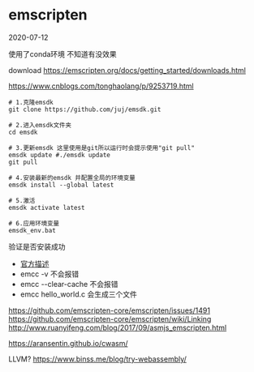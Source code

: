 # emscripten
2020-07-12

使用了conda环境 不知道有没效果

download https://emscripten.org/docs/getting_started/downloads.html

https://www.cnblogs.com/tonghaolang/p/9253719.html

```shell
# 1.克隆emsdk
git clone https://github.com/juj/emsdk.git

# 2.进入emsdk文件夹
cd emsdk

# 3.更新emsdk 这里使用是git所以运行时会提示使用"git pull"
emsdk update #./emsdk update
git pull

# 4.安装最新的emsdk 并配置全局的环境变量
emsdk install --global latest

# 5.激活
emsdk activate latest

# 6.应用环境变量
emsdk_env.bat
```

验证是否安装成功
- [官方描述](https://emscripten.org/docs/building_from_source/verify_emscripten_environment.html#verifying-the-emscripten-environment)
- emcc -v 不会报错
- emcc --clear-cache 不会报错
- emcc hello_world.c 会生成三个文件

https://github.com/emscripten-core/emscripten/issues/1491  
https://github.com/emscripten-core/emscripten/wiki/Linking  
http://www.ruanyifeng.com/blog/2017/09/asmjs_emscripten.html  

https://aransentin.github.io/cwasm/

LLVM? https://www.binss.me/blog/try-webassembly/